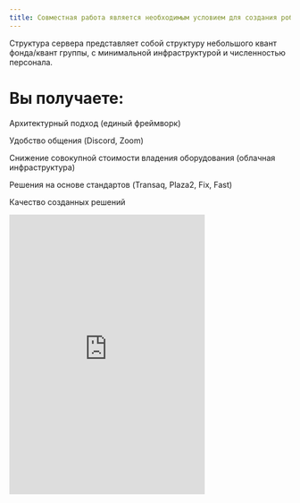 ```yaml
---
title: Совместная работа является необходимым условием для создания робастных алгоритмических торговых стратегий
---
```


Структура сервера представляет собой структуру небольшого квант фонда/квант группы, с минимальной инфраструктурой и численностью персонала.

# Вы получаете:

Архитектурный подход (единый фреймворк)

Удобство общения (Discord, Zoom)

Снижение совокупной стоимости владения оборудования (облачная инфраструктура)

Решения на основе стандартов (Transaq, Plaza2, Fix, Fast)

Качество созданных решений


<iframe src="https://discord.com/widget?id=845947068874096660&theme=dark" width="350" height="500" allowtransparency="true" frameborder="0" sandbox="allow-popups allow-popups-to-escape-sandbox allow-same-origin allow-scripts"></iframe>
